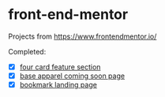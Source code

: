 # front-end-mentor

Projects from https://www.frontendmentor.io/

Completed:

- [x] [four card feature section](https://www.frontendmentor.io/challenges/four-card-feature-section-weK1eFYK)
- [x] [base apparel coming soon page](https://www.frontendmentor.io/challenges/base-apparel-coming-soon-page-5d46b47f8db8a7063f9331a0)
- [x] [bookmark landing page](https://www.frontendmentor.io/challenges/bookmark-landing-page-5d0b588a9edda32581d29158)
